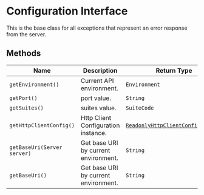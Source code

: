 
# Configuration Interface

This is the base class for all exceptions that represent an error response from the server.

## Methods

| Name | Description | Return Type |
|  --- | --- | --- |
| `getEnvironment()` | Current API environment. | `Environment` |
| `getPort()` | port value. | `String` |
| `getSuites()` | suites value. | `SuiteCode` |
| `getHttpClientConfig()` | Http Client Configuration instance. | [`ReadonlyHttpClientConfiguration`](http-client-configuration.md) |
| `getBaseUri(Server server)` | Get base URI by current environment. | `String` |
| `getBaseUri()` | Get base URI by current environment. | `String` |

